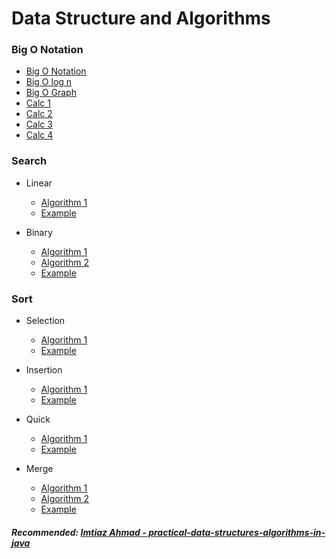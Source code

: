 # Data Structure and Algorithms
 

### Big O Notation
* [Big O Notation](src/main/java/org/datastructure/notation/BigONotation.png)
* [Big O log n](src/main/java/org/datastructure/notation/BigOInverseExp-Log.png)
* [Big O Graph](src/main/java/org/datastructure/notation/BigONotationGraph.png)
* [Calc 1](src/main/java/org/datastructure/notation/bigO_1.png)
* [Calc 2](src/main/java/org/datastructure/notation/bigO_2.png)
* [Calc 3](src/main/java/org/datastructure/notation/bigO_3.png)
* [Calc 4](src/main/java/org/datastructure/notation/bigO_4.png)

### Search

* Linear
    * [Algorithm 1](src/main/java/org/datastructure/search/linear/LinearSearch.png)
    * [Example](src/main/java/org/datastructure/search/linear/LinearSearch.java)

* Binary
    * [Algorithm 1](src/main/java/org/datastructure/search/binary/BinarySearch.png)
    * [Algorithm 2](src/main/java/org/datastructure/search/binary/BinaryRecursiveSearch.png)
    * [Example](src/main/java/org/datastructure/search/binary/BinarySearch.java)



### Sort

* Selection
    * [Algorithm 1](src/main/java/org/datastructure/sort/selection/SelectionSort.png)
    * [Example](src/main/java/org/datastructure/sort/selection/SelectionSort.java)

* Insertion
    * [Algorithm 1](src/main/java/org/datastructure/sort/insertion/InsertionSort.png)
    * [Example](src/main/java/org/datastructure/sort/insertion/InsertionSort.java)

* Quick
    * [Algorithm 1](src/main/java/org/datastructure/sort/quick/QuickSort.png)
    * [Example](src/main/java/org/datastructure/sort/quick/QuickSort.java)

* Merge
    * [Algorithm 1](src/main/java/org/datastructure/sort/merge/MergeSort1.png)
    * [Algorithm 2](src/main/java/org/datastructure/sort/merge/MergeSort2.png)
    * [Example](src/main/java/org/datastructure/sort/merge/MergeSort.java)


##### Recommended: [Imtiaz Ahmad - practical-data-structures-algorithms-in-java](https://www.udemy.com/practical-data-structures-algorithms-in-java/)
